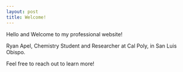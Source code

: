 ```yaml
---
layout: post
title: Welcome!
---
```

Hello and Welcome to my professional website! 

Ryan Apel,
Chemistry Student and Researcher at Cal Poly, in San Luis Obispo.

Feel free to reach out to learn more!
